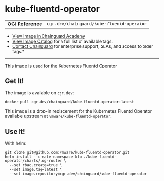 <!--monopod:start-->
# kube-fluentd-operator
| | |
| - | - |
| **OCI Reference** | `cgr.dev/chainguard/kube-fluentd-operator` |


* [View Image in Chainguard Academy](https://edu.chainguard.dev/chainguard/chainguard-images/reference/kube-fluentd-operator/overview/)
* [View Image Catalog](https://console.enforce.dev/images/catalog) for a full list of available tags.
* [Contact Chainguard](https://www.chainguard.dev/chainguard-images) for enterprise support, SLAs, and access to older tags.*

---
<!--monopod:end-->

<!--overview:start-->
This image is used for the [Kubernetes Fluentd Operator](https://github.com/vmware/kube-fluentd-operator)
<!--overview:end-->

<!--getting:start-->
## Get It!
The image is available on `cgr.dev`:

```
docker pull cgr.dev/chainguard/kube-fluentd-operator:latest
```
<!--getting:end-->

<!--body:start-->
This image is a drop-in replacement for the Kubernetes Fluentd Operator available upstream at `vmware/kube-fluentd-operator`.

## Use It!

With helm:

```
git clone git@github.com:vmware/kube-fluentd-operator.git
helm install --create-namespace kfo ./kube-fluentd-operator/charts/log-router \
  --set rbac.create=true \
  --set image.tag=latest \
  --set image.repository=cgr.dev/chainguard/kube-fluentd-operator
```
<!--body:end-->
